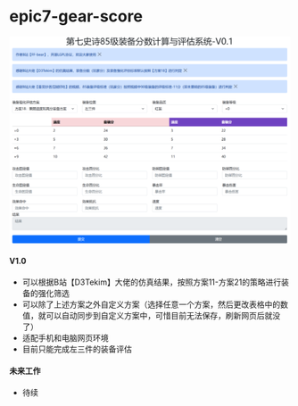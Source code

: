 # epic7-gear-score

![Alt text](ui.png)

#### V1.0
- 可以根据B站【D3Tekim】大佬的仿真结果，按照方案11-方案21的策略进行装备的强化筛选
- 可以除了上述方案之外自定义方案（选择任意一个方案，然后更改表格中的数值，就可以自动同步到自定义方案中，可惜目前无法保存，刷新网页后就没了）
- 适配手机和电脑网页环境
- 目前只能完成左三件的装备评估

#### 未来工作
- 待续
